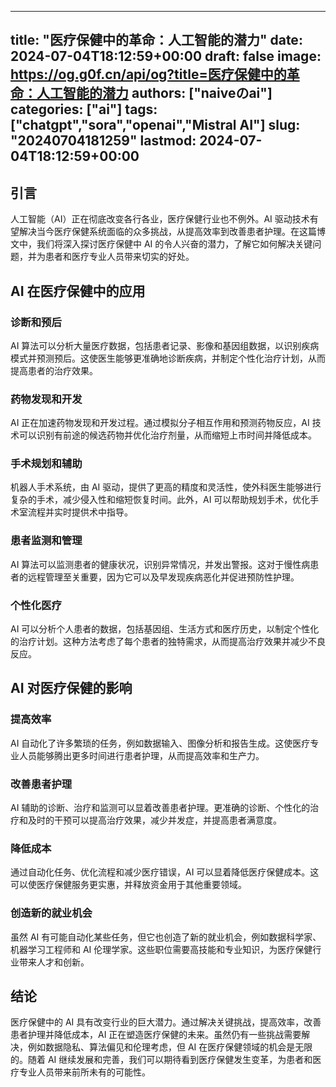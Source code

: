 
---
title: "医疗保健中的革命：人工智能的潜力"
date: 2024-07-04T18:12:59+00:00
draft: false
image: https://og.g0f.cn/api/og?title=医疗保健中的革命：人工智能的潜力
authors: ["naiveのai"]
categories: ["ai"]
tags: ["chatgpt","sora","openai","Mistral AI"]
slug: "20240704181259"
lastmod: 2024-07-04T18:12:59+00:00
---
## 引言

人工智能（AI）正在彻底改变各行各业，医疗保健行业也不例外。AI 驱动技术有望解决当今医疗保健系统面临的众多挑战，从提高效率到改善患者护理。在这篇博文中，我们将深入探讨医疗保健中 AI 的令人兴奋的潜力，了解它如何解决关键问题，并为患者和医疗专业人员带来切实的好处。

## AI 在医疗保健中的应用

### 诊断和预后

AI 算法可以分析大量医疗数据，包括患者记录、影像和基因组数据，以识别疾病模式并预测预后。这使医生能够更准确地诊断疾病，并制定个性化治疗计划，从而提高患者的治疗效果。

### 药物发现和开发

AI 正在加速药物发现和开发过程。通过模拟分子相互作用和预测药物反应，AI 技术可以识别有前途的候选药物并优化治疗剂量，从而缩短上市时间并降低成本。

### 手术规划和辅助

机器人手术系统，由 AI 驱动，提供了更高的精度和灵活性，使外科医生能够进行复杂的手术，减少侵入性和缩短恢复时间。此外，AI 可以帮助规划手术，优化手术室流程并实时提供术中指导。

### 患者监测和管理

AI 算法可以监测患者的健康状况，识别异常情况，并发出警报。这对于慢性病患者的远程管理至关重要，因为它可以及早发现疾病恶化并促进预防性护理。

### 个性化医疗

AI 可以分析个人患者的数据，包括基因组、生活方式和医疗历史，以制定个性化的治疗计划。这种方法考虑了每个患者的独特需求，从而提高治疗效果并减少不良反应。

## AI 对医疗保健的影响

### 提高效率

AI 自动化了许多繁琐的任务，例如数据输入、图像分析和报告生成。这使医疗专业人员能够腾出更多时间进行患者护理，从而提高效率和生产力。

### 改善患者护理

AI 辅助的诊断、治疗和监测可以显着改善患者护理。更准确的诊断、个性化的治疗和及时的干预可以提高治疗效果，减少并发症，并提高患者满意度。

### 降低成本

通过自动化任务、优化流程和减少医疗错误，AI 可以显着降低医疗保健成本。这可以使医疗保健服务更实惠，并释放资金用于其他重要领域。

### 创造新的就业机会

虽然 AI 有可能自动化某些任务，但它也创造了新的就业机会，例如数据科学家、机器学习工程师和 AI 伦理学家。这些职位需要高技能和专业知识，为医疗保健行业带来人才和创新。

## 结论

医疗保健中的 AI 具有改变行业的巨大潜力。通过解决关键挑战，提高效率，改善患者护理并降低成本，AI 正在塑造医疗保健的未来。虽然仍有一些挑战需要解决，例如数据隐私、算法偏见和伦理考虑，但 AI 在医疗保健领域的机会是无限的。随着 AI 继续发展和完善，我们可以期待看到医疗保健发生变革，为患者和医疗专业人员带来前所未有的可能性。